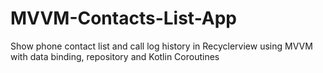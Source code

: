 # MVVM-Contacts-List-App
Show phone contact list and call log history in Recyclerview using MVVM with data binding, repository and Kotlin Coroutines
